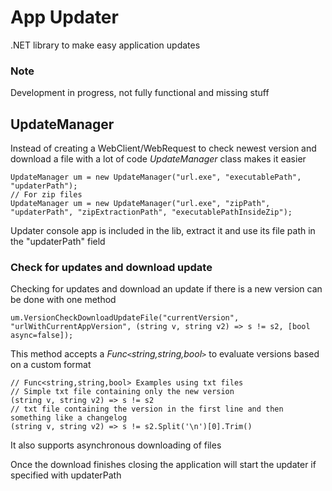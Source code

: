 # App Updater
.NET library to make easy application updates

### Note
Development in progress, not fully functional and missing stuff

## UpdateManager
Instead of creating a WebClient/WebRequest to check newest version and download a file with a lot of code *UpdateManager* class makes it easier

```
UpdateManager um = new UpdateManager("url.exe", "executablePath", "updaterPath"); 
// For zip files
UpdateManager um = new UpdateManager("url.exe", "zipPath", "updaterPath", "zipExtractionPath", "executablePathInsideZip"); 
```

Updater console app is included in the lib, extract it and use its file path in the "updaterPath" field

### Check for updates and download update
Checking for updates and download an update if there is a new version can be done with one method

```
um.VersionCheckDownloadUpdateFile("currentVersion", "urlWithCurrentAppVersion", (string v, string v2) => s != s2, [bool async=false]);
```

This method accepts a *Func`<`string,string,bool`>`* to evaluate versions based on a custom format

```
// Func<string,string,bool> Examples using txt files
// Simple txt file containing only the new version
(string v, string v2) => s != s2
// txt file containing the version in the first line and then something like a changelog 
(string v, string v2) => s != s2.Split('\n')[0].Trim()
```

It also supports asynchronous downloading of files

Once the download finishes closing the application will start the updater if specified with updaterPath
